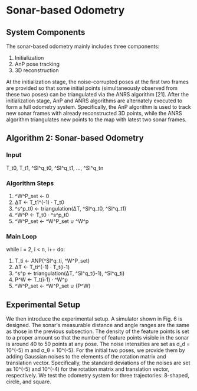 # Sonar-based Odometry

## System Components
The sonar-based odometry mainly includes three components:
1. Initialization
2. AnP pose tracking
3. 3D reconstruction

At the initialization stage, the noise-corrupted poses at the first two frames are provided so that some initial points (simultaneously observed from these two poses) can be triangulated via the ANRS algorithm [21]. After the initialization stage, AnP and ANRS algorithms are alternately executed to form a full odometry system. Specifically, the AnP algorithm is used to track new sonar frames with already reconstructed 3D points, while the ANRS algorithm triangulates new points to the map with latest two sonar frames.

## Algorithm 2: Sonar-based Odometry

### Input
T_t0, T_t1, ^SI^q_t0, ^SI^q_t1, ..., ^SI^q_tn

### Algorithm Steps
1. ^W^P_set ← 0
2. ΔT ← T_t1^(-1) · T_t0
3. ^s^p_t0 ← triangulation(ΔT, ^SI^q_t0, ^SI^q_t1)
4. ^W^P ← T_t0 · ^s^p_t0
5. ^W^P_set ← ^W^P_set ∪ ^W^p

### Main Loop
while i = 2, i < n, i++ do:
1. T_ti ← ANP(^SI^q_ti, ^W^P_set)
2. ΔT ← T_ti^(-1) · T_t(i-1)
3. ^s^p ← triangulation(ΔT, ^SI^q_t(i-1), ^SI^q_ti)
4. P^W ← T_t(i-1) · ^W^p
5. ^W^P_set ← ^W^P_set ∪ {P^W}

## Experimental Setup
We then introduce the experimental setup. A simulator shown in Fig. 6 is designed. The sonar's measurable distance and angle ranges are the same as those in the previous subsection. The density of the feature points is set to a proper amount so that the number of feature points visible in the sonar is around 40 to 50 points at any pose. The noise intensities are set as σ_d = 10^(-5) m and σ_θ = 10^(-5). For the initial two poses, we provide them by adding Gaussian noises to the elements of the rotation matrix and translation vector. Specifically, the standard deviations of the noises are set as 10^(-5) and 10^(-4) for the rotation matrix and translation vector, respectively. We test the odometry system for three trajectories: 8-shaped, circle, and square.
